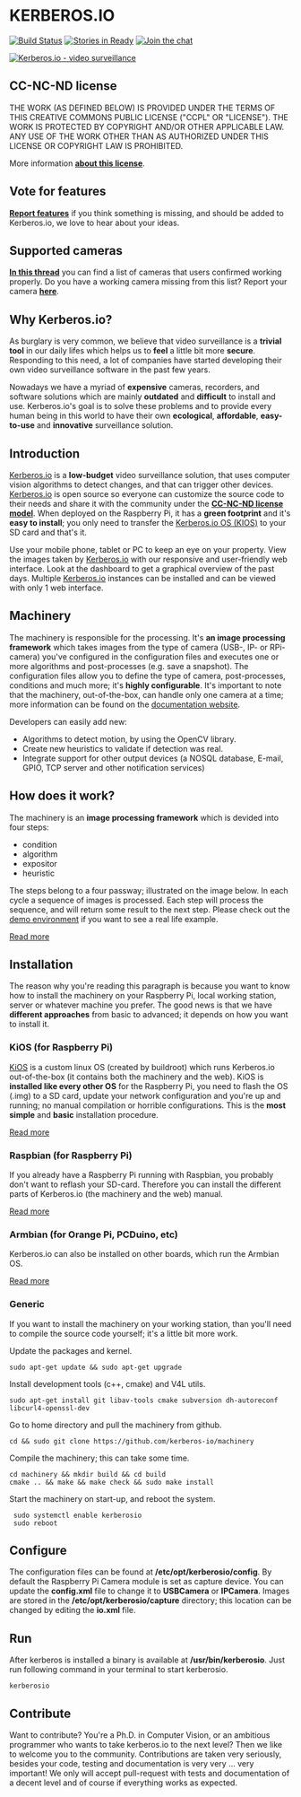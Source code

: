# KERBEROS.**IO**

[![Build Status](https://travis-ci.org/kerberos-io/machinery.svg)](https://travis-ci.org/kerberos-io/machinery) [![Stories in Ready](https://badge.waffle.io/kerberos-io/machinery.svg?label=ready&title=Ready)](http://waffle.io/kerberos-io/machin ) [![Join the chat](https://img.shields.io/gitter/room/TechnologyAdvice/Stardust.svg?style=flat)](https://gitter.im/kerberos-io/hades?utm_source=badge&utm_medium=badge&utm_campaign=pr-badge&utm_content=badge)

[![Kerberos.io - video surveillance](https://kerberos.io/images/kerberos.png)](https://kerberos.io)

## CC-NC-ND license

THE WORK (AS DEFINED BELOW) IS PROVIDED UNDER THE TERMS OF THIS CREATIVE COMMONS PUBLIC LICENSE ("CCPL" OR "LICENSE"). THE WORK IS PROTECTED BY COPYRIGHT AND/OR OTHER APPLICABLE LAW. ANY USE OF THE WORK OTHER THAN AS AUTHORIZED UNDER THIS LICENSE OR COPYRIGHT LAW IS PROHIBITED.

More information [**about this license**](https://doc.kerberos.io/2.0/license).

## Vote for features

[**Report features**](https://feathub.com/kerberos-io/machinery) if you think something is missing, and should be added to Kerberos.io, we love to hear about your ideas.

## Supported cameras

[**In this thread**](https://github.com/kerberos-io/machinery/issues/136) you can find a list of cameras that users confirmed working properly. Do you have a working camera missing from this list? Report your camera [**here**](https://github.com/kerberos-io/machinery/issues/136).

## Why Kerberos.io?

As burglary is very common, we believe that video surveillance is a **trivial tool** in our daily lifes which helps us to **feel** a little bit more **secure**. Responding to this need, a lot of companies have started developing their own video surveillance software in the past few years.

Nowadays we have a myriad of **expensive** cameras, recorders, and software solutions which are mainly **outdated** and **difficult** to install and use. Kerberos.io's goal is to solve these problems and to provide every human being in this world to have their own **ecological**, **affordable**, **easy-to-use** and **innovative** surveillance solution.

## Introduction

[Kerberos.io](http://kerberos.io) is a **low-budget** video surveillance solution, that uses computer vision algorithms to detect changes, and that can trigger other devices. [Kerberos.io](http://kerberos.io) is open source so everyone can customize the source code to their needs and share it with the community under the [**CC-NC-ND license model**](https://doc.kerberos.io/license). When deployed on the Raspberry Pi, it has a **green footprint** and it's **easy to install**; you only need to transfer the [Kerberos.io OS (KIOS)](https://doc.kerberos.io/2.0/installation/KiOS) to your SD card and that's it.

Use your mobile phone, tablet or PC to keep an eye on your property. View the images taken by [Kerberos.io](http://kerberos.io) with our responsive and user-friendly web interface. Look at the dashboard to get a graphical overview of the past days. Multiple [Kerberos.io](http://kerberos.io) instances can be installed and can be viewed with only 1 web interface.

## Machinery

The machinery is responsible for the processing. It's **an image processing framework** which takes images from the type of camera (USB-, IP- or RPi-camera) you've configured in the configuration files and executes one or more algorithms and post-processes (e.g. save a snapshot). The configuration files allow you to define the type of camera, post-processes, conditions and much more; it's **highly configurable**. It's important to note that the machinery, out-of-the-box, can handle only one camera at a time; more information can be found on the [documentation website](http://doc.kerberos.io).

Developers can easily add new:

- Algorithms to detect motion, by using the OpenCV library.
- Create new heuristics to validate if detection was real.
- Integrate support for other output devices (a NOSQL database, E-mail, GPIO, TCP server and other notification services)

## How does it work?

The machinery is an **image processing framework** which is devided into four steps:

* condition
* algorithm
* expositor
* heuristic

The steps belong to a four passway; illustrated on the image below. In each cycle a sequence of images is processed. Each step will process the sequence, and will return some result to the next step. Please check out the [demo environment](https//doc.kerberos.io) if you want to see a real life example.

[Read more](https://doc.kerberos.io/2.0/machinery/introduction)

## Installation

The reason why you're reading this paragraph is because you want to know how to install the machinery on your Raspberry Pi, local working station, server or whatever machine you prefer. The good news is that we have **different approaches** from basic to advanced; it depends on how you want to install it.

### KiOS (for Raspberry Pi)

[KiOS](https://github.com/kerberos-io/kios) is a custom linux OS (created by buildroot) which runs Kerberos.io out-of-the-box (it contains both the machinery and the web). KiOS is **installed like every other OS** for the Raspberry Pi, you need to flash the OS (.img) to a SD card, update your network configuration and you're up and running; no manual compilation or horrible configurations. This is the **most simple** and **basic** installation procedure.

[Read more](https://doc.kerberos.io/2.0/installation/KiOS)

### Raspbian (for Raspberry Pi)

If you already have a Raspberry Pi running with Raspbian, you probably don't want to reflash your SD-card. Therefore you can install the different parts of Kerberos.io (the machinery and the web) manual.

[Read more](https://doc.kerberos.io/2.0/installation/Raspbian)

### Armbian (for Orange Pi, PCDuino, etc)

Kerberos.io can also be installed on other boards, which run the Armbian OS. 

[Read more](https://doc.kerberos.io/2.0/installation/Armbian)

### Generic

If you want to install the machinery on your working station, than you'll need to compile the source code yourself; it's a little bit more work.

Update the packages and kernel.

    sudo apt-get update && sudo apt-get upgrade

Install development tools (c++, cmake) and V4L utils.

    sudo apt-get install git libav-tools cmake subversion dh-autoreconf libcurl4-openssl-dev

Go to home directory and pull the machinery from github.

    cd && sudo git clone https://github.com/kerberos-io/machinery

Compile the machinery; this can take some time.

    cd machinery && mkdir build && cd build
    cmake .. && make && make check && sudo make install

Start the machinery on start-up, and reboot the system.

     sudo systemctl enable kerberosio
     sudo reboot

## Configure

The configuration files can be found at **/etc/opt/kerberosio/config**. By default the Raspberry Pi Camera module is set as capture device. You can update the **config.xml** file to change it to **USBCamera** or **IPCamera**. Images are stored in the **/etc/opt/kerberosio/capture** directory; this location can be changed by editing the **io.xml** file.

## Run

After kerberos is installed a binary is available at **/usr/bin/kerberosio**. Just run following command in your terminal to start kerberosio.

    kerberosio

## Contribute

Want to contribute? You're a Ph.D. in Computer Vision, or an ambitious programmer who wants to take kerberos.io to the next level? Then we like to welcome you to the community. Contributions are taken very seriously, besides your code, testing and documentation is very very ... very important! We only will accept pull-request with tests and documentation of a decent level and of course if everything works as expected. 
